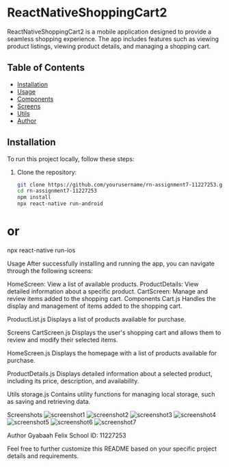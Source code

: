 # ReactNativeShoppingCart2

ReactNativeShoppingCart2 is a mobile application designed to provide a seamless shopping experience. The app includes features such as viewing product listings, viewing product details, and managing a shopping cart.

## Table of Contents

- [Installation](#installation)
- [Usage](#usage)
- [Components](#components)
- [Screens](#screens)
- [Utils](#utils)
- [Author](#author)

## Installation

To run this project locally, follow these steps:

1. Clone the repository:

   ```sh
   git clone https://github.com/yourusername/rn-assignment7-11227253.git
   cd rn-assignment7-11227253
   npm install
   npx react-native run-android
# or
   npx react-native run-ios

Usage
After successfully installing and running the app, you can navigate through the following screens:

HomeScreen: View a list of available products.
ProductDetails: View detailed information about a specific product.
CartScreen: Manage and review items added to the shopping cart.
Components
Cart.js
Handles the display and management of items added to the shopping cart.

ProductList.js
Displays a list of products available for purchase.

Screens
CartScreen.js
Displays the user's shopping cart and allows them to review and modify their selected items.

HomeScreen.js
Displays the homepage with a list of products available for purchase.

ProductDetails.js
Displays detailed information about a selected product, including its price, description, and availability.

Utils
storage.js
Contains utility functions for managing local storage, such as saving and retrieving data.

Screenshots
![screenshot1](../assets/Screenshot1.jpeg)
![screenshot2](../assets/screenshot2.jpeg)
![screenshot3](../assets/screenshot3.jpeg)
![screenshot4](../assets/screenshot4.jpeg)
![screenshot5](../assets/screenshot5.jpeg)
![screenshot6](../assets/screenshot6.jpeg)
![screenshot7](../assets/screenshot7.jpeg)


Author
Gyabaah Felix
School ID: 11227253


Feel free to further customize this README based on your specific project details and requirements.
